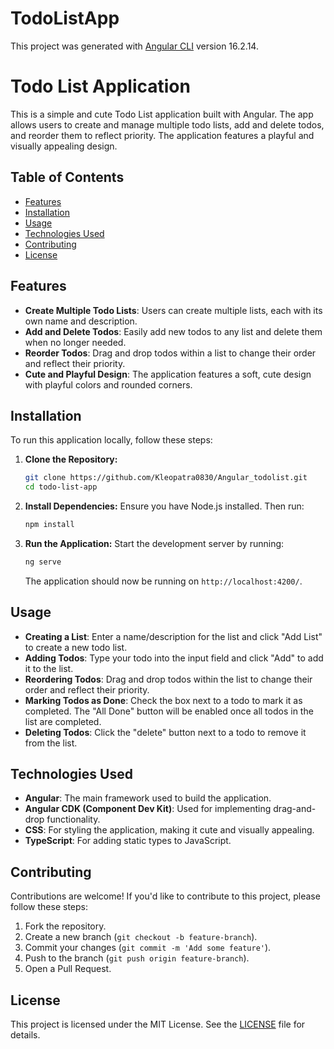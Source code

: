 # TodoListApp

This project was generated with [Angular CLI](https://github.com/angular/angular-cli) version 16.2.14.

# Todo List Application

This is a simple and cute Todo List application built with Angular. The app allows users to create and manage multiple todo lists, add and delete todos, and reorder them to reflect priority. The application features a playful and visually appealing design.

## Table of Contents

- [Features](#features)
- [Installation](#installation)
- [Usage](#usage)
- [Technologies Used](#technologies-used)
- [Contributing](#contributing)
- [License](#license)

## Features

- **Create Multiple Todo Lists**: Users can create multiple lists, each with its own name and description.
- **Add and Delete Todos**: Easily add new todos to any list and delete them when no longer needed.
- **Reorder Todos**: Drag and drop todos within a list to change their order and reflect their priority.
- **Cute and Playful Design**: The application features a soft, cute design with playful colors and rounded corners.

## Installation

To run this application locally, follow these steps:

1. **Clone the Repository:**
   ```bash
   git clone https://github.com/Kleopatra0830/Angular_todolist.git
   cd todo-list-app
   ```

2. **Install Dependencies:**
   Ensure you have Node.js installed. Then run:
   ```bash
   npm install
   ```

3. **Run the Application:**
   Start the development server by running:
   ```bash
   ng serve
   ```
   The application should now be running on `http://localhost:4200/`.

## Usage

- **Creating a List**: Enter a name/description for the list and click "Add List" to create a new todo list.
- **Adding Todos**: Type your todo into the input field and click "Add" to add it to the list.
- **Reordering Todos**: Drag and drop todos within the list to change their order and reflect their priority.
- **Marking Todos as Done**: Check the box next to a todo to mark it as completed. The "All Done" button will be enabled once all todos in the list are completed.
- **Deleting Todos**: Click the "delete" button next to a todo to remove it from the list.

## Technologies Used

- **Angular**: The main framework used to build the application.
- **Angular CDK (Component Dev Kit)**: Used for implementing drag-and-drop functionality.
- **CSS**: For styling the application, making it cute and visually appealing.
- **TypeScript**: For adding static types to JavaScript.

## Contributing

Contributions are welcome! If you'd like to contribute to this project, please follow these steps:

1. Fork the repository.
2. Create a new branch (`git checkout -b feature-branch`).
3. Commit your changes (`git commit -m 'Add some feature'`).
4. Push to the branch (`git push origin feature-branch`).
5. Open a Pull Request.

## License

This project is licensed under the MIT License. See the [LICENSE](LICENSE) file for details.
